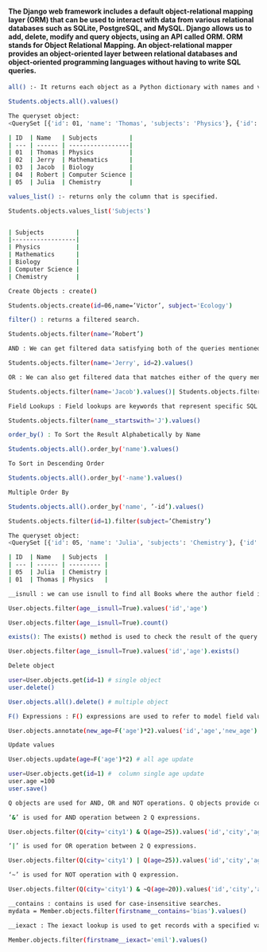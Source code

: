 #### The Django web framework includes a default object-relational mapping layer (ORM) that can be used to interact with data from various relational databases such as SQLite, PostgreSQL, and MySQL. Django allows us to add, delete, modify and query objects, using an API called ORM. ORM stands for Object Relational Mapping. An object-relational mapper provides an object-oriented layer between relational databases and object-oriented programming languages without having to write SQL queries.

```bash 
all() :- It returns each object as a Python dictionary with names and values as key and value pairs respectively.

Students.objects.all().values()

The queryset object:
<QuerySet [{'id': 01, 'name': 'Thomas', 'subjects': 'Physics'}, {'id': 02, 'name': 'Jerry', 'Subjects': 'Mathematics'}, {'id': 03, 'name': 'Jacob', 'subjects': 'Biology'}, {'id': 04, 'name': 'Robert', 'subjects': 'Computer Science'}, {'id': 05, 'name': 'Julia', 'subjects': 'Chemistry'}]>

| ID  | Name   | Subjects         |
| --- | ------ | -----------------|
| 01  | Thomas | Physics          |
| 02  | Jerry  | Mathematics      |
| 03  | Jacob  | Biology          |
| 04  | Robert | Computer Science |
| 05  | Julia  | Chemistry        |


```

```bash 
values_list() :- returns only the column that is specified.

Students.objects.values_list('Subjects')


| Subjects         |
|------------------|
| Physics          |
| Mathematics      |
| Biology          |
| Computer Science |
| Chemistry        |

```

```bash 
Create Objects : create()

Students.objects.create(id=06,name=’Victor’, subject='Ecology')

```

```bash 
filter() : returns a filtered search.

Students.objects.filter(name=’Robert’)

```

```bash 
AND : We can get filtered data satisfying both of the queries mentioned

Students.objects.filter(name='Jerry', id=2).values()

```

```bash 
OR : We can also get filtered data that matches either of the query mentioned.

Students.objects.filter(name='Jacob').values()| Students.objects.filter(name='Robert').values()

```

```bash 
Field Lookups : Field lookups are keywords that represent specific SQL keywords.

Students.objects.filter(name__startswith='J').values()

```

```bash 
order_by() : To Sort the Result Alphabetically by Name

Students.objects.all().order_by('name').values()

```

```bash 
To Sort in Descending Order

Students.objects.all().order_by('-name').values()

```

```bash 
Multiple Order By

Students.objects.all().order_by('name', ’-id’).values()

```

```bash 
Students.objects.filter(id=1).filter(subject=’Chemistry’)

The queryset object:
<QuerySet [{'id': 05, 'name': 'Julia', 'subjects': 'Chemistry'}, {'id': 01, 'name': 'Thomas', 'subjects': 'Physics'}]>

| ID  | Name   | Subjects  |
| --- | ------ | --------- |
| 05  | Julia  | Chemistry |
| 01  | Thomas | Physics   |

```

```bash 
__isnull : we can use isnull to find all Books where the author field is NULL

User.objects.filter(age__isnull=True).values('id','age')

User.objects.filter(age__isnull=True).count()
```

```bash 
exists(): The exists() method is used to check the result of the query. Returns True if the queryset contains any results, and False if not.

User.objects.filter(age__isnull=True).values('id','age').exists()

```

```bash 
Delete object

user=User.objects.get(id=1) # single object
user.delete()

User.objects.all().delete() # multiple object

```

```bash 
F() Expressions : F() expressions are used to refer to model field values directly in the database.

User.objects.annotate(new_age=F('age')*2).values('id','age','new_age')

```

```bash 
Update values

User.objects.update(age=F('age')*2) # all age update

user=User.objects.get(id=1) #  column single age update
user.age =100
user.save()

```

```bash 
Q objects are used for AND, OR and NOT operations. Q objects provide complete control over the where clause of the query

‘&’ is used for AND operation between 2 Q expressions.

User.objects.filter(Q(city='city1') & Q(age=25)).values('id','city','age')

```

```bash 
‘|’ is used for OR operation between 2 Q expressions.

User.objects.filter(Q(city='city1') | Q(age=25)).values('id','city','age')

```

```bash 
‘~’ is used for NOT operation with Q expression.

User.objects.filter(Q(city='city1') & ~Q(age=20)).values('id','city','age')
```

```bash 
__contains : contains is used for case-insensitive searches.
mydata = Member.objects.filter(firstname__contains='bias').values()

```

```bash
__iexact : The iexact lookup is used to get records with a specified value.

Member.objects.filter(firstname__iexact='emil').values() 
```